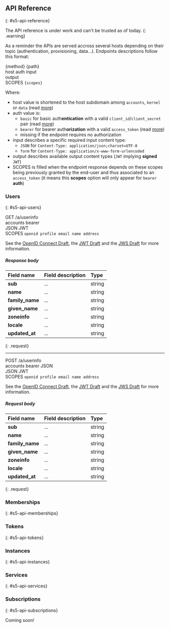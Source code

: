 ## API Reference
{: #s5-api-reference}

The API reference is under work and can't be trusted as of today.
{: .warning}

As a reminder the APIs are served accross several hosts depending on their topic (authentication, provisioning, data...). Endpoints descriptions follow this format:

<div class="api-entry">
	<div class="api-command">{method} {path}</div>
	<div class="api-options">
		<div class="api-request">
			<span class="api-host">host</span>
			<span class="api-auth">auth</span>
			<span class="api-input">input</span>
		</div>
		<div class="api-response">
			<span class="api-output">output</span>
		</div>
	</div>
	<div class="api-scopes">
		<span class="scopes">SCOPES</span>
		<code>{scopes}</code>
	</div>
</div>

Where:

- <span class="api-host">host</span> value is shortened to the host subdomain among `accounts`, `kernel` or `data` (read [more](#1-programming-interface))
- <span class="api-auth">auth</span> value is:
  - `basic` for basic auth**entication** with a valid `client_id`/`client_secret` pair (read [more](#2-auth-without-token))
  - `bearer` for bearer auth**orization** with a valid `access_token` (read [more](#2-auth-with-token))
  - missing if the endpoint requires no authorization
- <span class="api-input">input</span> describes a specific required input content type:
	- `JSON` for `Content-Type: application/json;charset=UTF-8`
	- `form` for `Content-Type: application/x-www-form-urlencoded`
- <span class="api-output">output</span> describes available output content types (`JWT` implying **signed** `JWT`)
- <span class="scopes">SCOPES</span> is filled when the endpoint response depends on these scopes being previously granted by the end-user and thus associated to an `access_token` (it means this **scopes** option will only appear for `bearer` **auth**)

### Users
{: #s5-api-users}

<div class="api-entry">
	<div class="api-command">GET /a/userinfo</div>
	<div class="api-options">
		<div class="api-request">
			<span class="api-host">accounts</span>
			<span class="api-auth">bearer</span>
		</div>
		<div class="api-response">
			<span class="api-output">JSON</span>
			<span class="api-output">JWT</span>
		</div>
	</div>
	<div class="api-scopes">
		<span class="scopes">SCOPES</span>
		<code>openid profile email name address</code>
	</div>
</div>

<p>See the <a href="http://openid.net/specs/openid-connect-basic-1_0.html#UserInfo" target="_blank">OpenID Connect Draft</a>, the <a href="http://tools.ietf.org/html/draft-ietf-oauth-json-web-token-08" target="_blank">JWT Draft</a> and the <a href="http://tools.ietf.org/html/draft-ietf-jose-json-web-signature-11" target="_blank">JWS Draft</a> for more information.</p>

##### Response body

| Field name | Field description | Type |
| :-- | :-- | :-- |
| **sub** | ... | string |
| **name** | ... | string |
| **family_name** | ... | string |
| **given_name** | ... | string |
| **zoneinfo** | ... | string |
| **locale** | ... | string |
| **updated_at** | ... | string |
{: .request}

<hr/>

<div class="api-entry">
	<div class="api-command">POST /a/userinfo</div>
	<div class="api-options">
		<div class="api-request">
			<span class="api-host">accounts</span>
			<span class="api-auth">bearer</span>
			<span class="api-input">JSON</span>
		</div>
		<div class="api-response">
			<span class="api-output">JSON</span>
			<span class="api-output">JWT</span>
		</div>
	</div>
	<div class="api-scopes">
		<span>SCOPES</span>
		<code>openid profile email name address</code>
	</div>
</div>

<p>See the <a href="http://openid.net/specs/openid-connect-basic-1_0.html#UserInfo" target="_blank">OpenID Connect Draft</a>, the <a href="http://tools.ietf.org/html/draft-ietf-oauth-json-web-token-08" target="_blank">JWT Draft</a> and the <a href="http://tools.ietf.org/html/draft-ietf-jose-json-web-signature-11" target="_blank">JWS Draft</a> for more information.</p>

##### Request body

| Field name | Field description | Type |
| :-- | :-- | :-- |
| **sub** | ... | string |
| **name** | ... | string |
| **family_name** | ... | string |
| **given_name** | ... | string |
| **zoneinfo** | ... | string |
| **locale** | ... | string |
| **updated_at** | ... | string |
{: .request}

### Memberships
{: #s5-api-memberships}

### Tokens
{: #s5-api-tokens}

### Instances
{: #s5-api-instances}

### Services
{: #s5-api-services}

### Subscriptions
{: #s5-api-subscriptions}

Coming soon!